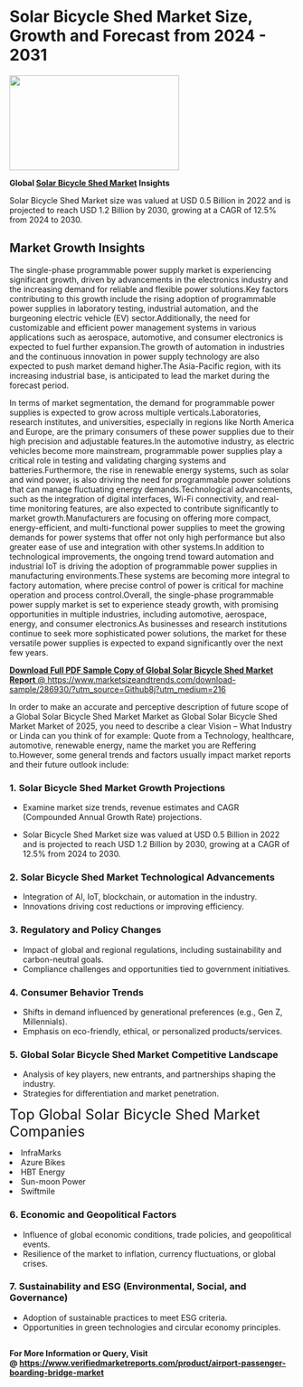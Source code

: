 <H1>Solar Bicycle Shed Market Size, Growth and Forecast from 2024 - 2031</H1><img class="aligncenter size-medium wp-image-584254" src="https://thirdeyenews.in/wp-content/uploads/2024/09/Global-Market-Research-300x168.jpeg" alt="" width="300" height="168" /><p><strong>Global&nbsp;<a href="https://www.marketsizeandtrends.com/download-sample/286930/?utm_source=Github8j?utm_medium=216">Solar Bicycle Shed Market</a> Insights</strong></p><p>Solar Bicycle Shed Market size was valued at USD 0.5 Billion in 2022 and is projected to reach USD 1.2 Billion by 2030, growing at a CAGR of 12.5% from 2024 to 2030.</p><p><h2>Market Growth Insights</h2> <p>The single-phase programmable power supply market is experiencing significant growth, driven by advancements in the electronics industry and the increasing demand for reliable and flexible power solutions.Key factors contributing to this growth include the rising adoption of programmable power supplies in laboratory testing, industrial automation, and the burgeoning electric vehicle (EV) sector.Additionally, the need for customizable and efficient power management systems in various applications such as aerospace, automotive, and consumer electronics is expected to fuel further expansion.The growth of automation in industries and the continuous innovation in power supply technology are also expected to push market demand higher.The Asia-Pacific region, with its increasing industrial base, is anticipated to lead the market during the forecast period.</p> <p><a href="#"></a></p> <p>In terms of market segmentation, the demand for programmable power supplies is expected to grow across multiple verticals.Laboratories, research institutes, and universities, especially in regions like North America and Europe, are the primary consumers of these power supplies due to their high precision and adjustable features.In the automotive industry, as electric vehicles become more mainstream, programmable power supplies play a critical role in testing and validating charging systems and batteries.Furthermore, the rise in renewable energy systems, such as solar and wind power, is also driving the need for programmable power solutions that can manage fluctuating energy demands.Technological advancements, such as the integration of digital interfaces, Wi-Fi connectivity, and real-time monitoring features, are also expected to contribute significantly to market growth.Manufacturers are focusing on offering more compact, energy-efficient, and multi-functional power supplies to meet the growing demands for power systems that offer not only high performance but also greater ease of use and integration with other systems.In addition to technological improvements, the ongoing trend toward automation and industrial IoT is driving the adoption of programmable power supplies in manufacturing environments.These systems are becoming more integral to factory automation, where precise control of power is critical for machine operation and process control.Overall, the single-phase programmable power supply market is set to experience steady growth, with promising opportunities in multiple industries, including automotive, aerospace, energy, and consumer electronics.As businesses and research institutions continue to seek more sophisticated power solutions, the market for these versatile power supplies is expected to expand significantly over the next few years.</p> <p><a href="#"></p><p><span class=""><strong>Download Full PDF Sample Copy of Global Solar Bicycle Shed Market Report</strong> @ <a href="https://www.marketsizeandtrends.com/download-sample/286930/?utm_source=Github8j?utm_medium=216" target="_blank">https://www.marketsizeandtrends.com/download-sample/286930/?utm_source=Github8j?utm_medium=216</a></span></p><p>In order to make an accurate and perceptive description of future scope of a Global&nbsp;Solar Bicycle Shed Market Market as Global&nbsp;Solar Bicycle Shed Market Market of 2025, you need to describe a clear Vision &ndash; What Industry or Linda can you think of for example: Quote from a Technology, healthcare, automotive, renewable energy, name the market you are Reffering to.However, some general trends and factors usually impact market reports and their future outlook include:</p><h3>1.&nbsp;<strong>Solar Bicycle Shed Market Growth Projections</strong></h3><ul><li>Examine market size trends, revenue estimates and CAGR (Compounded Annual Growth Rate) projections.</li><li><p>Solar Bicycle Shed Market size was valued at USD 0.5 Billion in 2022 and is projected to reach USD 1.2 Billion by 2030, growing at a CAGR of 12.5% from 2024 to 2030.</p></li></ul><h3>2.&nbsp;<strong>Solar Bicycle Shed Market Technological Advancements</strong></h3><ul><li>Integration of AI, IoT, blockchain, or automation in the industry.</li><li>Innovations driving cost reductions or improving efficiency.</li></ul><h3>3.&nbsp;<strong>Regulatory and Policy Changes</strong></h3><ul><li>Impact of global and regional regulations, including sustainability and carbon-neutral goals.</li><li>Compliance challenges and opportunities tied to government initiatives.</li></ul><h3>4.&nbsp;<strong>Consumer Behavior Trends</strong></h3><ul><li>Shifts in demand influenced by generational preferences (e.g., Gen Z, Millennials).</li><li>Emphasis on eco-friendly, ethical, or personalized products/services.</li></ul><h3>5.&nbsp;<strong>Global Solar Bicycle Shed Market Competitive Landscape</strong></h3><ul><li>Analysis of key players, new entrants, and partnerships shaping the industry.</li><li>Strategies for differentiation and market penetration.</li></ul><p data-pm-slice="1 1 []"><span style="color: inherit; font-family: inherit; font-size: 25px;">Top Global Solar Bicycle Shed Market Companies</span></p><div class="" data-test-id=""><p><li>InfraMarks</li><li> Azure Bikes</li><li> HBT Energy</li><li> Sun-moon Power</li><li> Swiftmile</li></p></div><h3>6.&nbsp;<strong>Economic and Geopolitical Factors</strong></h3><ul><li>Influence of global economic conditions, trade policies, and geopolitical events.</li><li>Resilience of the market to inflation, currency fluctuations, or global crises.</li></ul><h3>7.&nbsp;<strong>Sustainability and ESG (Environmental, Social, and Governance)</strong></h3><ul><li>Adoption of sustainable practices to meet ESG criteria.</li><li>Opportunities in green technologies and circular economy principles.</li></ul><h2><strong style="font-size: 14px;">For More Information or Query, Visit @&nbsp;</strong><a style="background-color: #ffffff; font-size: 14px;" href="https://www.marketsizeandtrends.com/report/solar-bicycle-shed-market/" target="_blank">https://www.verifiedmarketreports.com/product/airport-passenger-boarding-bridge-market</a></h2>